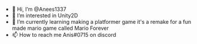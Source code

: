 - 👋 Hi, I’m @Anees1337
- 👀 I’m interested in Unity2D
- 🌱 I’m currently learning making a platformer game it's a remake for a fun made mario game called Mario Forever 
- 📫 How to reach me Anis#0715 on discord


